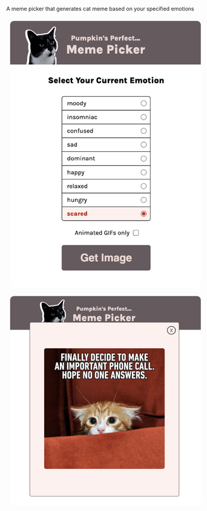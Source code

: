 A meme picker that generates cat meme based on your specified emotions

<img src="./images/meme-picker1.png" style="border-radius: 10px; margin: 10px">
<img src="./images/meme-picker2.png" style="border-radius: 10px; margin: 10px">
